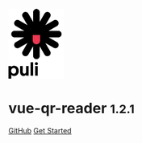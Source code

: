 ![logo](_media/logo.png)

# vue-qr-reader <small>1.2.1</small>

[GitHub](https://github.com/pulilab/vue-qr-reader)
[Get Started](#vue-qr-reader)
